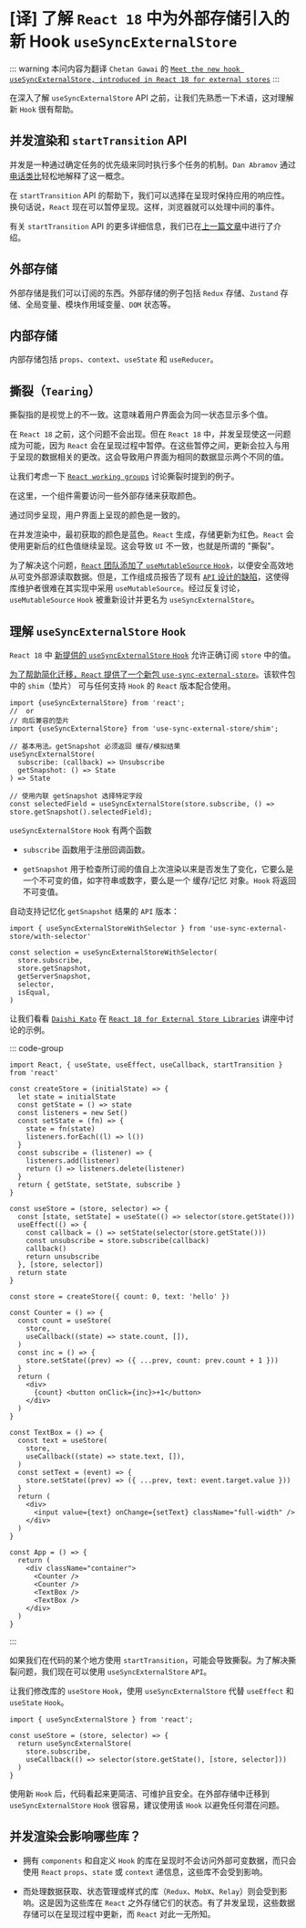 # [译] 了解 `React 18` 中为外部存储引入的新 Hook `useSyncExternalStore`


::: warning 
本问内容为翻译 `Chetan Gawai` 的 [`Meet the new hook useSyncExternalStore, introduced in React 18 for external stores`](https://blog.saeloun.com/2021/12/30/react-18-useSyncExternalStore-api/#external-store)
:::


在深入了解 `useSyncExternalStore` API 之前，让我们先熟悉一下术语，这对理解新 `Hook` 很有帮助。

## 并发渲染和 `startTransition` API

并发是一种通过确定任务的优先级来同时执行多个任务的机制。`Dan Abramov` 通过[电话类比](https://github.com/reactwg/react-18/discussions/46#discussioncomment-846786)轻松地解释了这一概念。

在 `startTransition` API 的帮助下，我们可以选择在呈现时保持应用的响应性。换句话说，`React` 现在可以暂停呈现。这样，浏览器就可以处理中间的事件。

有关 `startTransition` API 的更多详细信息，我们已在[上一篇文章](https://blog.saeloun.com/2021/09/09/react-18-introduces-startTransition-api/)中进行了介绍。

## 外部存储

外部存储是我们可以订阅的东西。外部存储的例子包括 `Redux` 存储、`Zustand` 存储、全局变量、模块作用域变量、`DOM` 状态等。

## 内部存储

内部存储包括 `props`、`context`、`useState` 和 `useReducer`。

## 撕裂（`Tearing`）

撕裂指的是视觉上的不一致。这意味着用户界面会为同一状态显示多个值。

在 `React 18` 之前，这个问题不会出现。但在 `React 18` 中，并发呈现使这一问题成为可能，因为 `React` 会在呈现过程中暂停。在这些暂停之间，更新会拉入与用于呈现的数据相关的更改。这会导致用户界面为相同的数据显示两个不同的值。

让我们考虑一下 [`React working groups`](https://github.com/reactwg/react-18/discussions/69) 讨论撕裂时提到的例子。

在这里，一个组件需要访问一些外部存储来获取颜色。

通过同步呈现，用户界面上呈现的颜色是一致的。

<ZoomImg src="/rendering_before_react_18.png" class="w-fill"  />

在并发渲染中，最初获取的颜色是蓝色。`React` 生成，存储更新为红色。`React` 会使用更新后的红色值继续呈现。这会导致 `UI` 不一致，也就是所谓的 "撕裂"。

<ZoomImg src="/concurrent_rendering_react_18.png" class="w-fill"  />

为了解决这个问题，[`React` 团队添加了 `useMutableSource` `Hook`](https://github.com/reactjs/rfcs/blob/main/text/0147-use-mutable-source.md)，以便安全高效地从可变外部源读取数据。但是，工作组成员报告了现有 [`API` 设计的缺陷](https://github.com/reactwg/react-18/discussions/84)，这使得库维护者很难在其实现中采用 `useMutableSource`。经过反复讨论，`useMutableSource` `Hook` 被重新设计并更名为 `useSyncExternalStore`。

## 理解 `useSyncExternalStore` `Hook`

`React 18` 中 [新提供的 `useSyncExternalStore` `Hook`](https://github.com/reactwg/react-18/discussions/86) 允许正确订阅 `store` 中的值。

[为了帮助简化迁移，`React` 提供了一个新包 `use-sync-external-store`](https://www.npmjs.com/package/use-sync-external-store)。该软件包中的 `shim`（垫片） 可与任何支持 `Hook` 的 `React` 版本配合使用。

```js:line-numbers
import {useSyncExternalStore} from 'react';
//  or
// 向后兼容的垫片
import {useSyncExternalStore} from 'use-sync-external-store/shim';

// 基本用法。getSnapshot 必须返回 缓存/模拟结果
useSyncExternalStore(
  subscribe: (callback) => Unsubscribe
  getSnapshot: () => State
) => State

// 使用内联 getSnapshot 选择特定字段
const selectedField = useSyncExternalStore(store.subscribe, () => store.getSnapshot().selectedField);
```

`useSyncExternalStore` `Hook` 有两个函数

- `subscribe` 函数用于注册回调函数。

- `getSnapshot` 用于检查所订阅的值自上次渲染以来是否发生了变化，它要么是一个不可变的值，如字符串或数字，要么是一个 缓存/记忆 对象。`Hook` 将返回不可变值。

自动支持记忆化 `getSnapshot` 结果的 `API` 版本：

```js:line-numbers
import { useSyncExternalStoreWithSelector } from 'use-sync-external-store/with-selector'

const selection = useSyncExternalStoreWithSelector(
  store.subscribe,
  store.getSnapshot,
  getServerSnapshot,
  selector,
  isEqual,
)
```

让我们看看 [`Daishi Kato`](https://twitter.com/dai_shi) 在 [`React 18 for External Store Libraries`](https://www.youtube.com/watch?t=694&v=oPfSC5bQPR8&feature=youtu.be) 讲座中讨论的示例。

::: code-group

```js:line-numbers {19,21,22,23,24} [library code]
import React, { useState, useEffect, useCallback, startTransition } from 'react'

const createStore = (initialState) => {
  let state = initialState
  const getState = () => state
  const listeners = new Set()
  const setState = (fn) => {
    state = fn(state)
    listeners.forEach((l) => l())
  }
  const subscribe = (listener) => {
    listeners.add(listener)
    return () => listeners.delete(listener)
  }
  return { getState, setState, subscribe }
}

const useStore = (store, selector) => {
  const [state, setState] = useState(() => selector(store.getState()))
  useEffect(() => {
    const callback = () => setState(selector(store.getState()))
    const unsubscribe = store.subscribe(callback)
    callback()
    return unsubscribe
  }, [store, selector])
  return state
}
```

```jsx:line-numbers [Application code]
const store = createStore({ count: 0, text: 'hello' })

const Counter = () => {
  const count = useStore(
    store,
    useCallback((state) => state.count, []),
  )
  const inc = () => {
    store.setState((prev) => ({ ...prev, count: prev.count + 1 }))
  }
  return (
    <div>
      {count} <button onClick={inc}>+1</button>
    </div>
  )
}

const TextBox = () => {
  const text = useStore(
    store,
    useCallback((state) => state.text, []),
  )
  const setText = (event) => {
    store.setState((prev) => ({ ...prev, text: event.target.value }))
  }
  return (
    <div>
      <input value={text} onChange={setText} className="full-width" />
    </div>
  )
}

const App = () => {
  return (
    <div className="container">
      <Counter />
      <Counter />
      <TextBox />
      <TextBox />
    </div>
  )
}
```

:::

<ZoomImg src="/use_sync_external_store.gif" width="326"  />

如果我们在代码的某个地方使用 `startTransition`，可能会导致撕裂。为了解决撕裂问题，我们现在可以使用 `useSyncExternalStore` `API`。

让我们修改库的 `useStore` `Hook`，使用 `useSyncExternalStore` 代替 `useEffect` 和 `useState` `Hook`。

```js:line-numbers {5,6}
import { useSyncExternalStore } from 'react';

const useStore = (store, selector) => {
  return useSyncExternalStore(
    store.subscribe,
    useCallback(() => selector(store.getState(), [store, selector]))
  )
}
```

使用新 `Hook` 后，代码看起来更简洁、可维护且安全。在外部存储中迁移到 `useSyncExternalStore` `Hook` 很容易，建议使用该 `Hook` 以避免任何潜在问题。

## 并发渲染会影响哪些库？

- 拥有 `components` 和自定义 `Hook` 的库在呈现时不会访问外部可变数据，而只会使用 `React` `props`、`state` 或 `context` 递信息，这些库不会受到影响。

- 而处理数据获取、状态管理或样式的库（`Redux`、`MobX`、`Relay`）则会受到影响。这是因为这些库在 `React` 之外存储它们的状态。有了并发呈现，这些数据存储可以在呈现过程中更新，而 `React` 对此一无所知。
